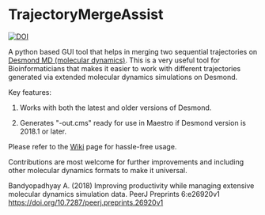 # TrajectoryMergeAssist

[![DOI](https://zenodo.org/badge/DOI/10.5281/zenodo.1243715.svg)](https://doi.org/10.5281/zenodo.1243715)

A python based GUI tool that helps in merging two sequential trajectories on [Desmond MD (molecular dynamics)](http://www.deshawresearch.com/resources_desmond.html). This is a very useful tool for Bioinformaticians that makes it easier to work with different trajectories generated via extended molecular dynamics simulations on Desmond.

Key features:

1. Works with both the latest and older versions of Desmond.

2. Generates "-out.cms" ready for use in Maestro if Desmond version is 2018.1 or later.

Please refer to the [Wiki](https://github.com/avimanyu786/TrajectoryMergeAssist/wiki) page for hassle-free usage.

Contributions are most welcome for further improvements and including other molecular dynamics formats to make it universal.

Bandyopadhyay A. (2018) Improving productivity while managing extensive molecular dynamics simulation data. PeerJ Preprints 6:e26920v1 https://doi.org/10.7287/peerj.preprints.26920v1
